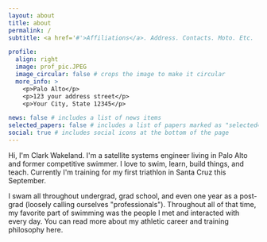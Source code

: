 ```yaml
---
layout: about
title: about
permalink: /
subtitle: <a href='#'>Affiliations</a>. Address. Contacts. Moto. Etc.

profile:
  align: right
  image: prof_pic.JPEG
  image_circular: false # crops the image to make it circular
  more_info: >
    <p>Palo Alto</p>
    <p>123 your address street</p>
    <p>Your City, State 12345</p>

news: false # includes a list of news items
selected_papers: false # includes a list of papers marked as "selected={true}"
social: true # includes social icons at the bottom of the page
---
```


Hi, I'm Clark Wakeland. I'm a satellite systems engineer living in Palo Alto and former competitive swimmer. I love to swim, learn, build things, and teach. Currently I'm training for my first triathlon in Santa Cruz this September.

I swam all throughout undergrad, grad school, and even one year as a post-grad (loosely calling ourselves "professionals"). Throughout all of that time, my favorite part of swimming was the people I met and interacted with every day. You can read more about my athletic career and training philosophy here.
